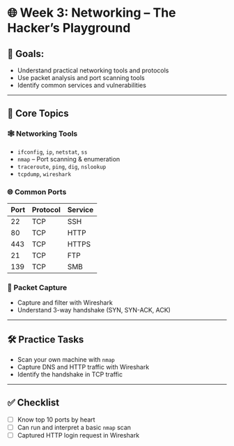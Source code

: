 # 🌐 Week 3: Networking – The Hacker’s Playground

## 📌 Goals:
- Understand practical networking tools and protocols
- Use packet analysis and port scanning tools
- Identify common services and vulnerabilities

---

## 🧠 Core Topics

### 🕸️ Networking Tools
- `ifconfig`, `ip`, `netstat`, `ss`
- `nmap` – Port scanning & enumeration
- `traceroute`, `ping`, `dig`, `nslookup`
- `tcpdump`, `wireshark`

### 🌐 Common Ports
| Port | Protocol | Service     |
|------|----------|-------------|
| 22   | TCP      | SSH         |
| 80   | TCP      | HTTP        |
| 443  | TCP      | HTTPS       |
| 21   | TCP      | FTP         |
| 139  | TCP      | SMB         |

### 📡 Packet Capture
- Capture and filter with Wireshark
- Understand 3-way handshake (SYN, SYN-ACK, ACK)

---

## 🛠️ Practice Tasks
- Scan your own machine with `nmap`
- Capture DNS and HTTP traffic with Wireshark
- Identify the handshake in TCP traffic

---

## ✅ Checklist
- [ ] Know top 10 ports by heart
- [ ] Can run and interpret a basic `nmap` scan
- [ ] Captured HTTP login request in Wireshark
